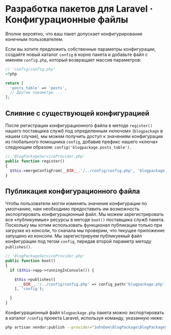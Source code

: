 <!-- ---
title: "Package Configuration"
description: "Nearly all packages include a certain configuration to allow easy modification by the end-user. This section explains how to create a config file and publish this configuration within a Laravel project."
tags: ["Configuration", "Publishing Configuration"]
image: "https://www.laravelpackage.com/assets/pages/laravelpackage.jpeg"
date: 2019-09-17
--- -->

# Разработка пакетов для Laravel · Конфигурационные файлы

Вполне вероятно, что ваш пакет допускает конфигурирование конечным пользователем.

Если вы хотите предложить собственные параметры конфигурации, создайте новый каталог `config` в корне пакета и добавьте файл с именем `config.php`, который возвращает массив параметров:

```php
// 'config/config.php'
<?php

return [
  'posts_table' => 'posts',
  // Другие параметры ...
];
```

## Слияние с существующей конфигурацией

После регистрации конфигурационного файла в методе `register()` нашего поставщика служб под определенным «ключом» (`blogpackage` в нашем случае), мы можем получить доступ к значениям конфигурации из глобального помощника `config`, добавив префикс нашего «ключа» следующим образом: `config('blogpackage.posts_table')`.

```php
// 'BlogPackageServiceProvider.php'
public function register()
{
  $this->mergeConfigFrom(__DIR__.'/../config/config.php', 'blogpackage');
}
```

## Публикация конфигурационного файла

Чтобы пользователи могли изменять значения конфигурации по умолчанию, нам необходимо предоставить им возможность экспортировать конфигурационный файл. Мы можем зарегистрировать все «публикуемые» ресурсы в методе `boot()` поставщика служб пакета. Поскольку мы хотим использовать функционал публикации только при загрузке из консоли, то сначала мы проверим, что текущее приложение запущено из консоли. Мы зарегистрируем публикуемый файл конфигурации под тегом `config`, передав второй параметр методу `publishes()`.

```php
// 'BlogPackageServiceProvider.php'
public function boot()
{
  if ($this->app->runningInConsole()) {

    $this->publishes([
      __DIR__.'/../config/config.php' => config_path('blogpackage.php'),
    ], 'config');

  }
}
```

Конфигурационный файл `blogpackage.php` пакета можно экспортировать в каталог `/config` проекта Laravel, используя команду, указанную ниже:

```bash
php artisan vendor:publish --provider="JohnDoe\BlogPackage\BlogPackageServiceProvider" --tag="config"
```
